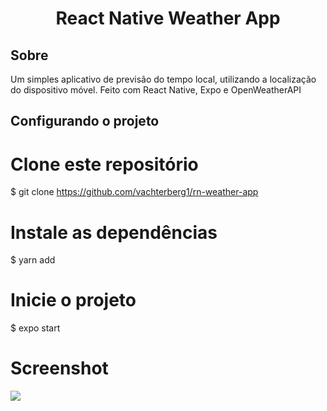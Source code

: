 <h1 align='center'>React Native Weather App</h1>

<h2>Sobre</h2>
<p>Um simples aplicativo de previsão do tempo local, utilizando a localização do dispositivo móvel. Feito com React Native, Expo e OpenWeatherAPI<p>
  
 <h2>Configurando o projeto</h2>

# Clone este repositório
$ git clone <https://github.com/vachterberg1/rn-weather-app>

# Instale as dependências
$ yarn add

# Inicie o projeto
$ expo start

# Screenshot

<img src='https://i.imgur.com/6mbDqOH.png'/>
